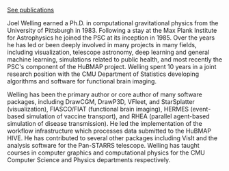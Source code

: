 [See publications](https://www.psc.edu/wp-content/uploads/2020/12/welling_pubs.pdf)

Joel Welling earned a Ph.D. in computational gravitational physics
from the University of Pittsburgh in 1983.  Following a stay at the
Max Plank Institute for Astrophysics he joined the PSC at its
inception in 1985.  Over the years he has led or been deeply involved
in many projects in many fields, including visualization, telescope
astronomy, deep learning and general machine learning, simulations
related to public health, and most recently the PSC's component of the
HuBMAP project.  Welling spent 10 years in a joint research position
with the CMU Department of Statistics developing algorithms and
software for functional brain imaging.

Welling has been the primary author or core author of many software
packages, including DrawCGM, DrawP3D, VFleet, and StarSplatter
(visualization), FIASCO/FIAT (functional brain imaging), HERMES
(event-based simulation of vaccine transport), and RHEA (parallel
agent-based simulation of disease transmission).  He led the
implementation of the workflow infrastructure which processes data
submitted to the HuBMAP HIVE.  He has contributed to several other
packages including VisIt and the analysis software for the Pan-STARRS
telescope.  Welling has taught courses in computer graphics and
computational physics for the CMU Computer Science and Physics
departments respectively.